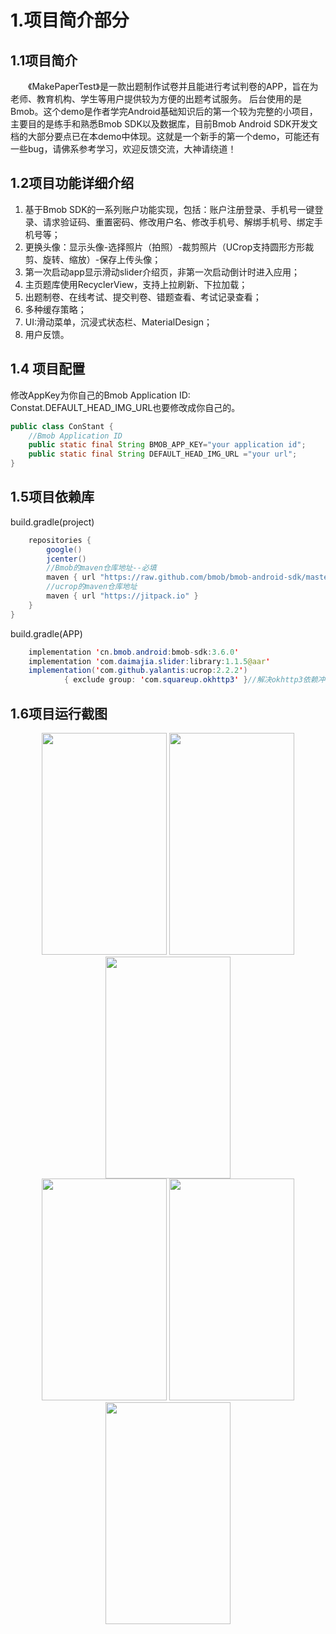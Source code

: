 # 1.项目简介部分

## 1.1项目简介

&emsp;&emsp;《MakePaperTest》是一款出题制作试卷并且能进行考试判卷的APP，旨在为老师、教育机构、学生等用户提供较为方便的出题考试服务。 后台使用的是Bmob。这个demo是作者学完Android基础知识后的第一个较为完整的小项目，主要目的是练手和熟悉Bmob SDK以及数据库，目前Bmob Android SDK开发文档的大部分要点已在本demo中体现。这就是一个新手的第一个demo，可能还有一些bug，请佛系参考学习，欢迎反馈交流，大神请绕道！

## 1.2项目功能详细介绍

1. 基于Bmob SDK的一系列账户功能实现，包括：账户注册登录、手机号一键登录、请求验证码、重置密码、修改用户名、修改手机号、解绑手机号、绑定手机号等；
2. 更换头像：显示头像-选择照片（拍照）-裁剪照片（UCrop支持圆形方形裁剪、旋转、缩放）-保存上传头像；
3. 第一次启动app显示滑动slider介绍页，非第一次启动倒计时进入应用；
4. 主页题库使用RecyclerView，支持上拉刷新、下拉加载；
5. 出题制卷、在线考试、提交判卷、错题查看、考试记录查看；
6. 多种缓存策略；
7. UI:滑动菜单，沉浸式状态栏、MaterialDesign；
8. 用户反馈。

## 1.4 项目配置

修改AppKey为你自己的Bmob Application ID:
Constat.DEFAULT_HEAD_IMG_URL也要修改成你自己的。

```java
public class ConStant {
    //Bmob Application ID
    public static final String BMOB_APP_KEY="your application id";
    public static final String DEFAULT_HEAD_IMG_URL ="your url";
}
```

## 1.5项目依赖库

build.gradle(project)

```java
    repositories {
        google()
        jcenter()
        //Bmob的maven仓库地址--必填
        maven { url "https://raw.github.com/bmob/bmob-android-sdk/master" }
        //ucrop的maven仓库地址
        maven { url "https://jitpack.io" }
    }
}
```

build.gradle(APP)

```java
    implementation 'cn.bmob.android:bmob-sdk:3.6.0'
    implementation 'com.daimajia.slider:library:1.1.5@aar'
    implementation('com.github.yalantis:ucrop:2.2.2')
            { exclude group: 'com.squareup.okhttp3' }//解决okhttp3依赖冲突bug
```

## 1.6项目运行截图

<center class="capture1">
    <img src="http://pg0dgjunx.bkt.clouddn.com/%E5%9B%BE%E7%89%872.png" width="200" height="355"/>
    <img src="http://pg0dgjunx.bkt.clouddn.com/WechatIMG10.jpeg" width="200" height="355"//>
    <img src="http://pg0dgjunx.bkt.clouddn.com/%E5%9B%BE%E7%89%871.png" width="200" height="355"//>
</center>
<center class="capture2">
    <img src="http://pg0dgjunx.bkt.clouddn.com/WechatIMG8.jpeg" width="200" height="355"//>
    <img src="http://pg0dgjunx.bkt.clouddn.com/%E5%9B%BE%E7%89%873.png" width="200" height="355"//>
    <img src="http://pg0dgjunx.bkt.clouddn.com/%E5%9B%BE%E7%89%874.png" width="200" height="355"//>
</center>

